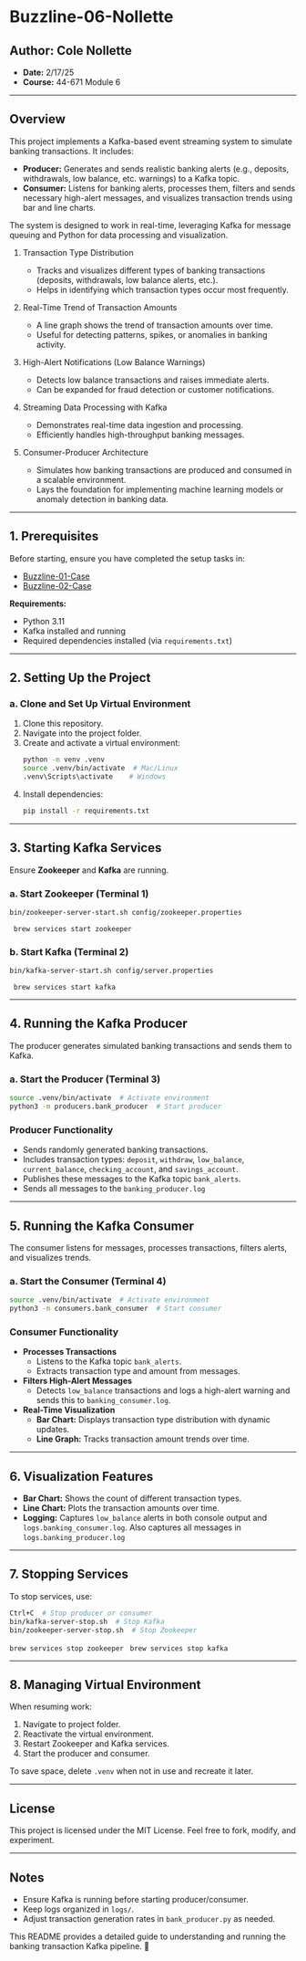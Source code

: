 # Buzzline-06-Nollette

## Author: Cole Nollette

- **Date:** 2/17/25
- **Course:** 44-671 Module 6

---

## Overview

This project implements a Kafka-based event streaming system to simulate banking transactions. It includes:

- **Producer:** Generates and sends realistic banking alerts (e.g., deposits, withdrawals, low balance, etc. warnings) to a Kafka topic.
- **Consumer:** Listens for banking alerts, processes them, filters and sends necessary high-alert messages, and visualizes transaction trends using bar and line charts.

The system is designed to work in real-time, leveraging Kafka for message queuing and Python for data processing and visualization.

1. Transaction Type Distribution

    - Tracks and visualizes different types of banking transactions (deposits, withdrawals, low balance alerts, etc.).
    - Helps in identifying which transaction types occur most frequently.

2. Real-Time Trend of Transaction Amounts

    - A line graph shows the trend of transaction amounts over time.
    - Useful for detecting patterns, spikes, or anomalies in banking activity.

3. High-Alert Notifications (Low Balance Warnings)

    - Detects low balance transactions and raises immediate alerts.
    - Can be expanded for fraud detection or customer notifications.

4. Streaming Data Processing with Kafka

    - Demonstrates real-time data ingestion and processing.
    - Efficiently handles high-throughput banking messages.

5. Consumer-Producer Architecture

    - Simulates how banking transactions are produced and consumed in a scalable environment.
    - Lays the foundation for implementing machine learning models or anomaly detection in banking data.


---

## 1. Prerequisites

Before starting, ensure you have completed the setup tasks in:

- [Buzzline-01-Case](https://github.com/denisecase/buzzline-01-case)
- [Buzzline-02-Case](https://github.com/denisecase/buzzline-02-case)

**Requirements:**

- Python 3.11
- Kafka installed and running
- Required dependencies installed (via `requirements.txt`)

---

## 2. Setting Up the Project

### a. Clone and Set Up Virtual Environment

1. Clone this repository.
2. Navigate into the project folder.
3. Create and activate a virtual environment:
   ```bash
   python -m venv .venv
   source .venv/bin/activate  # Mac/Linux
   .venv\Scripts\activate    # Windows
   ```
4. Install dependencies:
   ```bash
   pip install -r requirements.txt
   ```

---

## 3. Starting Kafka Services

Ensure **Zookeeper** and **Kafka** are running.

### a. Start Zookeeper (Terminal 1)

```bash
bin/zookeeper-server-start.sh config/zookeeper.properties
```

``` brew services start zookeeper```

### b. Start Kafka (Terminal 2)

```bash
bin/kafka-server-start.sh config/server.properties
```

``` brew services start kafka```

---

## 4. Running the Kafka Producer

The producer generates simulated banking transactions and sends them to Kafka.

### a. Start the Producer (Terminal 3)

```bash
source .venv/bin/activate  # Activate environment
python3 -m producers.bank_producer  # Start producer
```

### Producer Functionality

- Sends randomly generated banking transactions.
- Includes transaction types: `deposit`, `withdraw`, `low_balance`, `current_balance`, `checking_account`, and `savings_account`.
- Publishes these messages to the Kafka topic `bank_alerts`.
- Sends all messages to the `banking_producer.log`

---

## 5. Running the Kafka Consumer

The consumer listens for messages, processes transactions, filters alerts, and visualizes trends.

### a. Start the Consumer (Terminal 4)

```bash
source .venv/bin/activate  # Activate environment
python3 -m consumers.bank_consumer  # Start consumer
```

### Consumer Functionality

- **Processes Transactions**
  - Listens to the Kafka topic `bank_alerts`.
  - Extracts transaction type and amount from messages.
- **Filters High-Alert Messages**
  - Detects `low_balance` transactions and logs a high-alert warning and sends this to `banking_consumer.log`.
- **Real-Time Visualization**
  - **Bar Chart:** Displays transaction type distribution with dynamic updates.
  - **Line Graph:** Tracks transaction amount trends over time.

---

## 6. Visualization Features

- **Bar Chart:** Shows the count of different transaction types.
- **Line Chart:** Plots the transaction amounts over time.
- **Logging:** Captures `low_balance` alerts in both console output and `logs.banking_consumer.log`. Also captures all messages in `logs.banking_producer.log`

---

## 7. Stopping Services

To stop services, use:

```bash
Ctrl+C  # Stop producer or consumer
bin/kafka-server-stop.sh  # Stop Kafka
bin/zookeeper-server-stop.sh  # Stop Zookeeper
```
``` brew services stop zookeeper ```
``` brew services stop kafka```

---

## 8. Managing Virtual Environment

When resuming work:

1. Navigate to project folder.
2. Reactivate the virtual environment.
3. Restart Zookeeper and Kafka services.
4. Start the producer and consumer.

To save space, delete `.venv` when not in use and recreate it later.

---

## License

This project is licensed under the MIT License. Feel free to fork, modify, and experiment.

---

## Notes

- Ensure Kafka is running before starting producer/consumer.
- Keep logs organized in `logs/`.
- Adjust transaction generation rates in `bank_producer.py` as needed.

This README provides a detailed guide to understanding and running the banking transaction Kafka pipeline. 🚀

